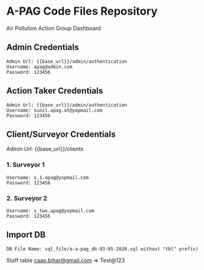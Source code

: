 # A-PAG Code Files Repository
Air Pollution Action Group Dashboard

## Admin Credentials
```
Admin Url: {{base_url}}/admin/authentication
Username: apag@admin.com
Password: 123456
```
## Action Taker Credentials
```
Admin Url: {{base_url}}/admin/authentication
Username: sunil.apag.at@yopmail.com
Password: 123456
```
## Client/Surveyor Credentials
Admin Url: {{base_url}}/clients
### 1. Surveyor 1
```
Username: s_1.apag@yopmail.com
Password: 123456
```
### 2. Surveyor 2
```
Username: s_two.apag@yopmail.com
Password: 123456
```

## Import DB
```
DB File Name: sql_file/a-a-pag_db-03-05-2020.sql without "tbl" prefix)
```

Staff table
caap.bihar@gmail.com => Test@123
